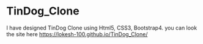 # TinDog_Clone
I have designed TinDog Clone using Html5, CSS3, Bootstrap4.
you can look the site here
https://lokesh-100.github.io/TinDog_Clone/
